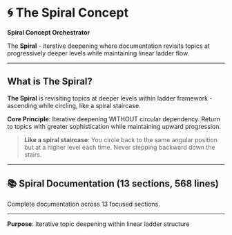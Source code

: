 # 🌀 The Spiral Concept

**Spiral Concept Orchestrator**

The **Spiral** - iterative deepening where documentation revisits topics at progressively deeper levels while maintaining linear ladder flow.

---

## What is The Spiral?

**The Spiral** is revisiting topics at deeper levels within ladder framework - ascending while circling, like a spiral staircase.

**Core Principle**: Iterative deepening WITHOUT circular dependency. Return to topics with greater sophistication while maintaining upward progression.

> **Like a spiral staircase**: You circle back to the same angular position but at a higher level each time. Never stepping backward down the stairs.

---

## 📚 Spiral Documentation (13 sections, 568 lines)

Complete documentation across 13 focused sections.

---

**Purpose**: Iterative topic deepening within linear ladder structure
